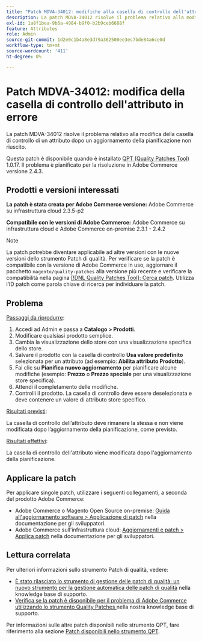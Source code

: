 ```yaml
---
title: "Patch MDVA-34012: modifiche alla casella di controllo dell'attributo in errore"
description: La patch MDVA-34012 risolve il problema relativo alla modifica della casella di controllo di un attributo dopo un aggiornamento della pianificazione non riuscito.
exl-id: 1a8f1bea-9b6a-4984-b9f0-b2b9ceb6688f
feature: Attributes
role: Admin
source-git-commit: 1d2e0c1b4a8e3d79a362500ee3ec7bde84a6ce0d
workflow-type: tm+mt
source-wordcount: '411'
ht-degree: 0%

---
```


# Patch MDVA-34012: modifica della casella di controllo dell&#39;attributo in errore

La patch MDVA-34012 risolve il problema relativo alla modifica della casella di controllo di un attributo dopo un aggiornamento della pianificazione non riuscito.

Questa patch è disponibile quando è installato [QPT (Quality Patches Tool)](https://devdocs.magento.com/guides/v2.4/comp-mgr/patching.html#mqp) 1.0.17. Il problema è pianificato per la risoluzione in Adobe Commerce versione 2.4.3.

## Prodotti e versioni interessati

**La patch è stata creata per Adobe Commerce versione:** Adobe Commerce su infrastruttura cloud 2.3.5-p2

**Compatibile con le versioni di Adobe Commerce:** Adobe Commerce su infrastruttura cloud e Adobe Commerce on-premise 2.3.1 - 2.4.2

>[!NOTE]
>
>La patch potrebbe diventare applicabile ad altre versioni con le nuove versioni dello strumento Patch di qualità. Per verificare se la patch è compatibile con la versione di Adobe Commerce in uso, aggiornare il pacchetto `magento/quality-patches` alla versione più recente e verificare la compatibilità nella pagina [[!DNL Quality Patches Tool]: Cerca patch](https://devdocs.magento.com/quality-patches/tool.html#patch-grid). Utilizza l’ID patch come parola chiave di ricerca per individuare la patch.

## Problema

<u>Passaggi da riprodurre</u>:

1. Accedi ad Admin e passa a **Catalogo > Prodotti**.
1. Modificare qualsiasi prodotto semplice.
1. Cambia la visualizzazione dello store con una visualizzazione specifica dello store.
1. Salvare il prodotto con la casella di controllo **Usa valore predefinito** selezionata per un attributo (ad esempio: **Abilita attributo Prodotto**).
1. Fai clic su **Pianifica nuovo aggiornamento** per pianificare alcune modifiche (esempio: **Prezzo** o **Prezzo speciale** per una visualizzazione store specifica).
1. Attendi il completamento delle modifiche.
1. Controlli il prodotto. La casella di controllo deve essere deselezionata e deve contenere un valore di attributo store specifico.

<u>Risultati previsti</u>:

La casella di controllo dell’attributo deve rimanere la stessa e non viene modificata dopo l’aggiornamento della pianificazione, come previsto.

<u>Risultati effettivi</u>:

La casella di controllo dell&#39;attributo viene modificata dopo l&#39;aggiornamento della pianificazione.

## Applicare la patch

Per applicare singole patch, utilizzare i seguenti collegamenti, a seconda del prodotto Adobe Commerce:

* Adobe Commerce o Magento Open Source on-premise: [Guida all&#39;aggiornamento software > Applicazione di patch](https://devdocs.magento.com/guides/v2.4/comp-mgr/patching/mqp.html) nella documentazione per gli sviluppatori.
* Adobe Commerce sull&#39;infrastruttura cloud: [Aggiornamenti e patch > Applica patch](https://devdocs.magento.com/cloud/project/project-patch.html) nella documentazione per gli sviluppatori.

## Lettura correlata

Per ulteriori informazioni sullo strumento Patch di qualità, vedere:

* [È stato rilasciato lo strumento di gestione delle patch di qualità: un nuovo strumento per la gestione automatica delle patch di qualità](/help/announcements/adobe-commerce-announcements/magento-quality-patches-released-new-tool-to-self-serve-quality-patches.md) nella knowledge base di supporto.
* [Verifica se la patch è disponibile per il problema di Adobe Commerce utilizzando lo strumento Quality Patches ](/help/support-tools/patches-available-in-qpt-tool/check-patch-for-magento-issue-with-magento-quality-patches.md) nella nostra knowledge base di supporto.

Per informazioni sulle altre patch disponibili nello strumento QPT, fare riferimento alla sezione [Patch disponibili nello strumento QPT](https://support.magento.com/hc/en-us/sections/360010506631-Patches-available-in-QPT-tool-).
